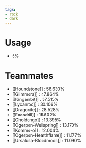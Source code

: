 ```yaml
---
tags:
- rock
- dark
---
```

# Usage
- 5%
# Teammates
- [[Houndstone]] : 56.630%
- [[Glimmora]] : 47.864%
- [[Kingambit]] : 37.515%
- [[Lycanroc]] : 30.106%
- [[Dragonite]] : 28.528%
- [[Excadrill]] : 15.692%
- [[Gholdengo]] : 13.395%
- [[Ogerpon-Wellspring]] : 13.170%
- [[Kommo-o]] : 12.004%
- [[Ogerpon-Hearthflame]] : 11.177%
- [[Ursaluna-Bloodmoon]] : 11.090%